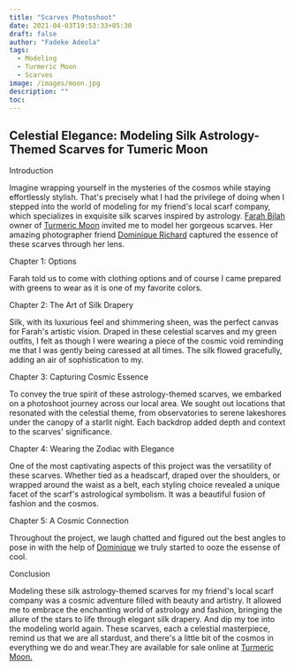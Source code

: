 ```yaml
---
title: "Scarves Photoshoot"
date: 2021-04-03T19:53:33+05:30
draft: false
author: "Fadeke Adeola"
tags:
  - Modeling
  - Turmeric Moon
  - Scarves
image: /images/moon.jpg
description: ""
toc: 
---
```

## Celestial Elegance: Modeling Silk Astrology-Themed Scarves for Tumeric Moon

Introduction

Imagine wrapping yourself in the mysteries of the cosmos while staying effortlessly stylish. That's precisely what I had the privilege of doing when I stepped into the world of modeling for my friend's local scarf company, which specializes in exquisite silk scarves inspired by astrology. [Farah Bilah](https://www.farahbillah.com/) owner of [Turmeric Moon](https://www.turmericmoon.com/) invited me to model her gorgeous scarves. Her amazing photographer friend [Dominique Richard](https://www.instagram.com/dmnqphoto/) captured the essence of these scarves through her lens. 


Chapter 1: Options

Farah told us to come with clothing options and of course I came prepared with greens to wear as it is one of my favorite colors.   

Chapter 2: The Art of Silk Drapery

Silk, with its luxurious feel and shimmering sheen, was the perfect canvas for Farah's artistic vision. Draped in these celestial scarves and my green outfits, I felt as though I were wearing a piece of the cosmic void reminding me that I was gently being caressed at all times. The silk flowed gracefully, adding an air of sophistication to my.

Chapter 3: Capturing Cosmic Essence

To convey the true spirit of these astrology-themed scarves, we embarked on a photoshoot journey across our local area. We sought out locations that resonated with the celestial theme, from observatories to serene lakeshores under the canopy of a starlit night. Each backdrop added depth and context to the scarves' significance.

Chapter 4: Wearing the Zodiac with Elegance

One of the most captivating aspects of this project was the versatility of these scarves. Whether tied as a headscarf, draped over the shoulders, or wrapped around the waist as a belt, each styling choice revealed a unique facet of the scarf's astrological symbolism. It was a beautiful fusion of fashion and the cosmos.

Chapter 5: A Cosmic Connection

Throughout the project, we laugh chatted and figured out the best angles to pose in with the help of [Dominique](https://www.instagram.com/dmnqphoto/) we truly started to ooze the essense of cool. 

Conclusion

Modeling these silk astrology-themed scarves for my friend's local scarf company was a cosmic adventure filled with beauty and artistry. It allowed me to embrace the enchanting world of astrology and fashion, bringing the allure of the stars to life through elegant silk drapery. And dip my toe into the modeling world again. These scarves, each a celestial masterpiece, remind us that we are all stardust, and there's a little bit of the cosmos in everything we do and wear.They are available for sale online at [Turmeric Moon.](https://www.turmericmoon.com/)





```
